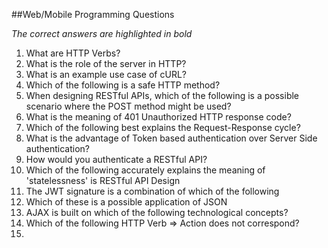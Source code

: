 ##Web/Mobile Programming Questions

_The correct answers are highlighted in bold_

1. What are HTTP Verbs?
2. What is the role of the server in HTTP?
3. What is an example use case of cURL?
4. Which of the following is a safe HTTP method?
5. When designing RESTful APIs, which of the following is a possible scenario where the POST method might be used?
6. What is the meaning of 401 Unauthorized HTTP response code?
7. Which of the following best explains the Request-Response cycle?
8. What is the advantage of Token based authentication over Server Side authentication?
9. How would you authenticate a RESTful API?
10. Which of the following accurately explains the meaning of 'statelessness' is RESTful API Design
11. The JWT signature is a combination of which of the following
12. Which of these is a possible application of JSON
13. AJAX is built on which of the following technological concepts?
14. Which of the following HTTP Verb => Action does not correspond?
15. 
